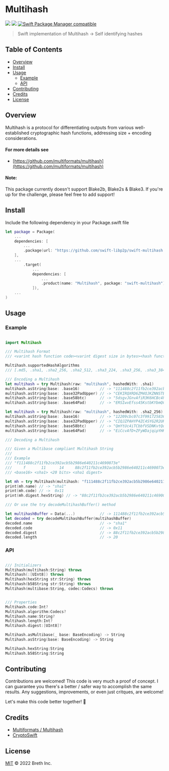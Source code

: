 # Multihash

[![](https://img.shields.io/badge/made%20by-Breth-blue.svg?style=flat-square)](https://breth.app)
[![](https://img.shields.io/badge/project-multiformats-blue.svg?style=flat-square)](https://github.com/multiformats/multiformats)
[![Swift Package Manager compatible](https://img.shields.io/badge/SPM-compatible-blue.svg?style=flat-square)](https://github.com/apple/swift-package-manager)

> Swift implementation of Multihash -> Self identifying hashes

## Table of Contents

- [Overview](#overview)
- [Install](#install)
- [Usage](#usage)
  - [Example](#example)
  - [API](#api)
- [Contributing](#contributing)
- [Credits](#credits)
- [License](#license)

## Overview
Multihash is a protocol for differentiating outputs from various well-established cryptographic hash functions, addressing size + encoding considerations.

#### For more details see 
- [https://github.com/multiformats/multihash](https://github.com/multiformats/multihash)

#### Note:
This package currently doesn't support Blake2b, Blake2s & Blake3. If you're up for the challenge, please feel free to add support!

## Install

Include the following dependency in your Package.swift file
```Swift
let package = Package(
    ...
    dependencies: [
        ...
        .package(url: "https://github.com/swift-libp2p/swift-multihash.git", .upToNextMajor(from: "0.0.1"))
    ],
    ...
        .target(
            ...
            dependencies: [
                ...
                .product(name: "Multihash", package: "swift-multihash"),
            ]),
    ...
)
```

## Usage

### Example

```Swift

import Multihash

/// Multihash Format 
/// <varint hash function code><varint digest size in bytes><hash function output>

Multihash.supportedHashAlgorithms
/// [.md5, .sha1, .sha2_256, .sha2_512, .sha3_224, .sha3_256, .sha3_384, .sha3_512, .keccak_224, .keccak_256, .keccak_384, .keccak_512]

/// Encoding a Multihash
let multihash = try Multihash(raw: "multihash", hashedWith: .sha1)
multihash.asString(base: .base16)         // -> "111488c2f11fb2ce392acb5b2986e640211c4690073e"
multihash.asString(base: .base32PadUpper) // -> "CEKIRQXRD6ZM4OJKZNNSTBXGIAQRYRUQA47A===="
multihash.asString(base: .base58btc)      // -> "5dsgvJGnvAfiR3K6HCBc4hcokSfmjj"
multihash.asString(base: .base64Pad)      // -> "ERSIwvEfss45KstbKYbmQCEcRpAHPg=="

let multihash = try Multihash(raw: "multihash", hashedWith: .sha2_256)
multihash.asString(base: .base16)         // -> "12209cbc07c3f991725836a3aa2a581ca2029198aa420b9d99bc0e131d9f3e2cbe47"
multihash.asString(base: .base32PadUpper) // -> "CIQJZPAHYP4ZC4SYG2R2UKSYDSRAFEMYVJBAXHMZXQHBGHM7HYWL4RY="
multihash.asString(base: .base58btc)      // -> "QmYtUc4iTCbbfVSDNKvtQqrfyezPPnFvE33wFmutw9PBBk"
multihash.asString(base: .base64Pad)      // -> "EiCcvAfD+ZFyWDajqipYHKICkZiqQgudmbwOEx2fPiy+Rw=="

/// Decoding a Multihash

/// Given a Multibase compliant Multihash String
/// 
/// Example
/// "f111488c2f11fb2ce392acb5b2986e640211c4690073e"
///     f       11      14     88c2f11fb2ce392acb5b2986e640211c4690073e
/// <base16> <sha1> <20 bits> <sha1 digest>

let mh = try Multihash(multihash: "f111488c2f11fb2ce392acb5b2986e640211c4690073e")
print(mh.name) // -> "sha1"
print(mh.code) // ->  0x11
print(mh.digest.hexString) // -> "88c2f11fb2ce392acb5b2986e640211c4690073e"

/// Or use the try decodeMultihashBuffer() method

let multihashBuffer = Data(...)           // -> 111488c2f11fb2ce392acb5b2986e640211c4690073e
let decoded = try decodeMultihashBuffer(multihashBuffer)
decoded.name                              // -> "sha1"
decoded.code                              // -> 0x11
decoded.digest                            // -> 88c2f11fb2ce392acb5b2986e640211c4690073e (as hex)
decoded.length                            // -> 20

```

### API
```Swift

/// Initializers
Multihash(multihash:String) throws 
Multihash(:[UInt8]) throws
Multihash(hexString str:String) throws
Multihash(b58String str:String) throws
Multihash(multibase:String, codec:Codecs) throws


/// Properties
Multihash.code:Int?
Multihash.algorithm:Codecs?
Multihash.name:String?
Multihash.length:Int?
Multihash.digest:[UInt8]?

Multihash.asMultibase(_ base: BaseEncoding) -> String
Multihash.asString(base: BaseEncoding) -> String

Multihash.hexString:String
Multihash.b58String:String

```

## Contributing

Contributions are welcomed! This code is very much a proof of concept. I can guarantee you there's a better / safer way to accomplish the same results. Any suggestions, improvements, or even just critques, are welcome! 

Let's make this code better together! 🤝

## Credits

- [Multiformats / Multihash](https://github.com/multiformats/multihash)
- [CryptoSwift](https://github.com/krzyzanowskim/CryptoSwift)

## License

[MIT](LICENSE) © 2022 Breth Inc.
